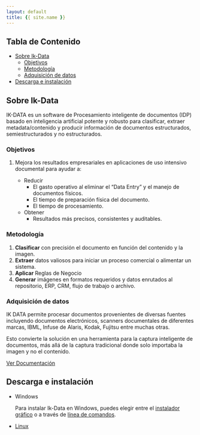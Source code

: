 ```yaml
---
layout: default
title: {{ site.name }}
---
```

<!-- markdownlint-disable headings -->
<!-- markdownlint-disable no-inline-html -->

<div class="toc" markdown="1">

## Tabla de Contenido<!-- omit in toc -->

- [Sobre Ik-Data](#sobre-ik-data)
  - [Objetivos](#objetivos)
  - [Metodología](#metodología)
  - [Adquisición de datos](#adquisición-de-datos)
- [Descarga e instalación](#descarga-e-instalación)
 
</div>

## Sobre Ik-Data

IK-DATA es un software de Procesamiento inteligente de documentos (IDP) basado en inteligencia artificial potente y robusto para clasificar, extraer metadata/contenido y producir información de documentos estructurados, semiestructurados y no estructurados.

### Objetivos

1. Mejora los resultados empresariales en aplicaciones de uso intensivo documental para ayudar a:

    - Reducir
      - El gasto operativo al eliminar el “Data Entry” y el manejo de documentos físicos.  
      - El tiempo de preparación física del documento.
      - El tiempo de procesamiento.
    - Obtener
      - Resultados más precisos, consistentes y auditables.

### Metodología

1. **Clasificar** con precisión el documento en función del contenido y la imagen.
1. **Extraer** datos valiosos para iniciar un proceso comercial o alimentar un sistema.
1. **Aplicar** Reglas de Negocio
1. **Generar** imágenes en formatos requeridos y datos enrutados al repositorio, ERP, CRM, flujo de trabajo o archivo.

### Adquisición de datos

IK DATA permite procesar documentos provenientes de diversas fuentes incluyendo documentos electrónicos, scanners documentales de diferentes marcas, IBML, Infuse de Alaris, Kodak, Fujitsu entre muchas otras.

Esto convierte la solución en una herramienta para la captura inteligente de documentos, más allá de la captura tradicional donde solo importaba la imagen y no el contenido.

[Ver Documentación](doc)

## Descarga e instalación

- Windows

    Para instalar Ik-Data en Windows, puedes elegir entre el [instalador gráfico](SetUp-Guides/GUI_SetUp) o a través de [línea de comandos](SetUp-Guides/Command-Line_SetUp).

- [Linux](SetUp-Guides/Linux_SetUp)
